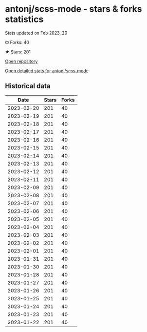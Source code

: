 # antonj/scss-mode - stars & forks statistics

Stats updated on Feb 2023, 20

☋ Forks: 40

★ Stars: 201

[Open repository](https://github.com/antonj/scss-mode)

[Open detailed stats for antonj/scss-mode](https://reviewgithub.com/rep/antonj/scss-mode)

## Historical data
| Date | Stars | Forks |
|------|-------|-------|
| 2023-02-20 | 201 | 40 | 
| 2023-02-19 | 201 | 40 | 
| 2023-02-18 | 201 | 40 | 
| 2023-02-17 | 201 | 40 | 
| 2023-02-16 | 201 | 40 | 
| 2023-02-15 | 201 | 40 | 
| 2023-02-14 | 201 | 40 | 
| 2023-02-13 | 201 | 40 | 
| 2023-02-12 | 201 | 40 | 
| 2023-02-11 | 201 | 40 | 
| 2023-02-09 | 201 | 40 | 
| 2023-02-08 | 201 | 40 | 
| 2023-02-07 | 201 | 40 | 
| 2023-02-06 | 201 | 40 | 
| 2023-02-05 | 201 | 40 | 
| 2023-02-04 | 201 | 40 | 
| 2023-02-03 | 201 | 40 | 
| 2023-02-02 | 201 | 40 | 
| 2023-02-01 | 201 | 40 | 
| 2023-01-31 | 201 | 40 | 
| 2023-01-30 | 201 | 40 | 
| 2023-01-28 | 201 | 40 | 
| 2023-01-27 | 201 | 40 | 
| 2023-01-26 | 201 | 40 | 
| 2023-01-25 | 201 | 40 | 
| 2023-01-24 | 201 | 40 | 
| 2023-01-23 | 201 | 40 | 
| 2023-01-22 | 201 | 40 | 

